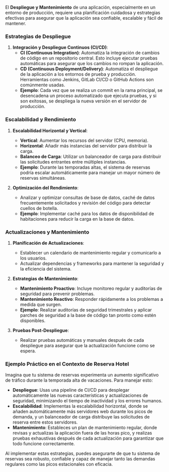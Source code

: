 El **Despliegue y Mantenimiento** de una aplicación, especialmente en un entorno de producción, requiere una planificación cuidadosa y estrategias efectivas para asegurar que la aplicación sea confiable, escalable y fácil de mantener.

### Estrategias de Despliegue

1. **Integración y Despliegue Continuos (CI/CD)**:
   - **CI (Continuous Integration)**: Automatiza la integración de cambios de código en un repositorio central. Esto incluye ejecutar pruebas automáticas para asegurar que los cambios no rompan la aplicación.
   - **CD (Continuous Deployment/Delivery)**: Automatiza el despliegue de la aplicación a los entornos de prueba y producción. Herramientas como Jenkins, GitLab CI/CD o GitHub Actions son comúnmente usadas.
   - **Ejemplo**: Cada vez que se realiza un commit en la rama principal, se desencadena un proceso automatizado que ejecuta pruebas, y si son exitosas, se despliega la nueva versión en el servidor de producción.

### Escalabilidad y Rendimiento

1. **Escalabilidad Horizontal y Vertical**:
   - **Vertical**: Aumentar los recursos del servidor (CPU, memoria).
   - **Horizontal**: Añadir más instancias del servidor para distribuir la carga.
   - **Balanceo de Carga**: Utilizar un balanceador de carga para distribuir las solicitudes entrantes entre múltiples instancias.
   - **Ejemplo**: Durante las temporadas altas, el sistema de reservas podría escalar automáticamente para manejar un mayor número de reservas simultáneas.

2. **Optimización del Rendimiento**:
   - Analizar y optimizar consultas de base de datos, caché de datos frecuentemente solicitados y revisión del código para detectar cuellos de botella.
   - **Ejemplo**: Implementar caché para los datos de disponibilidad de habitaciones para reducir la carga en la base de datos.

### Actualizaciones y Mantenimiento

1. **Planificación de Actualizaciones**:
   - Establecer un calendario de mantenimiento regular y comunicarlo a los usuarios.
   - Actualizar dependencias y frameworks para mantener la seguridad y la eficiencia del sistema.

2. **Estrategias de Mantenimiento**:
   - **Mantenimiento Proactivo**: Incluye monitoreo regular y auditorías de seguridad para prevenir problemas.
   - **Mantenimiento Reactivo**: Responder rápidamente a los problemas a medida que surgen.
   - **Ejemplo**: Realizar auditorías de seguridad trimestrales y aplicar parches de seguridad a la base de código tan pronto como estén disponibles.

3. **Pruebas Post-Despliegue**:
   - Realizar pruebas automáticas y manuales después de cada despliegue para asegurar que la actualización funcione como se espera.

### Ejemplo Práctico en el Contexto de Reserva Hotel

Imagina que tu sistema de reservas experimenta un aumento significativo de tráfico durante la temporada alta de vacaciones. Para manejar esto:

- **Despliegue**: Usas una pipeline de CI/CD para desplegar automáticamente las nuevas características y actualizaciones de seguridad, minimizando el tiempo de inactividad y los errores humanos.
- **Escalabilidad**: Implementas la escalabilidad horizontal, donde se añaden automáticamente más servidores web durante los picos de demanda, y un balanceador de carga distribuye las solicitudes de reserva entre estos servidores.
- **Mantenimiento**: Estableces un plan de mantenimiento regular, donde revisas y actualizas la aplicación fuera de las horas pico, y realizas pruebas exhaustivas después de cada actualización para garantizar que todo funcione correctamente.

Al implementar estas estrategias, puedes asegurarte de que tu sistema de reservas sea robusto, confiable y capaz de manejar tanto las demandas regulares como las picos estacionales con eficacia.